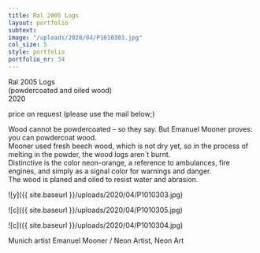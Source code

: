 ```yaml
---
title: Ral 2005 Logs
layout: portfolio
subtext: 
image: "/uploads/2020/04/P1010303.jpg"
col_size: 5
style: portfolio
portfolio_nr: 34
---
```

Ral 2005 Logs  
(powdercoated and oiled wood)  
2020

price on request (please use the mail below;)

Wood cannot be powdercoated – so they say. But Emanuel Mooner proves: you can powdercoat wood.  
Mooner used fresh beech wood, which is not dry yet, so in the process of melting in the powder, the wood logs aren´t burnt.  
Distinctive is the color neon-orange, a reference to ambulances, fire engines, and simply as a signal color for warnings and danger.  
The wood is planed and oiled to resist water and abrasion.

![y]({{ site.baseurl }}/uploads/2020/04/P1010303.jpg)

![c]({{ site.baseurl }}/uploads/2020/04/P1010305.jpg)

![c]({{ site.baseurl }}/uploads/2020/04/P1010304.jpg)

Munich artist Emanuel Mooner / Neon Artist, Neon Art